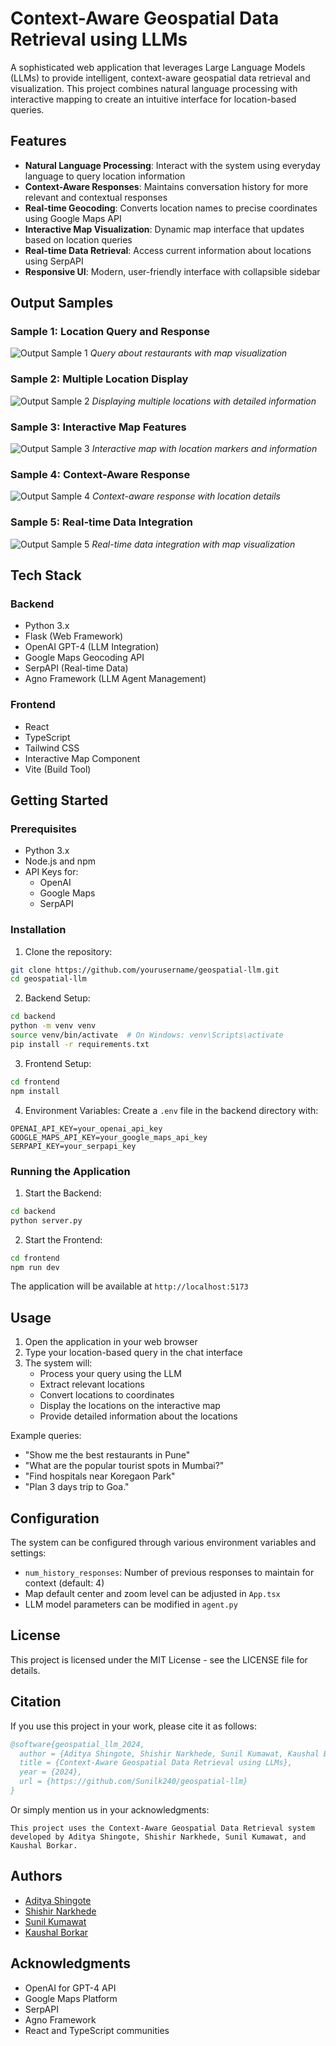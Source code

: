 # Context-Aware Geospatial Data Retrieval using LLMs

A sophisticated web application that leverages Large Language Models (LLMs) to provide intelligent, context-aware geospatial data retrieval and visualization. This project combines natural language processing with interactive mapping to create an intuitive interface for location-based queries.

## Features

- **Natural Language Processing**: Interact with the system using everyday language to query location information
- **Context-Aware Responses**: Maintains conversation history for more relevant and contextual responses
- **Real-time Geocoding**: Converts location names to precise coordinates using Google Maps API
- **Interactive Map Visualization**: Dynamic map interface that updates based on location queries
- **Real-time Data Retrieval**: Access current information about locations using SerpAPI
- **Responsive UI**: Modern, user-friendly interface with collapsible sidebar

## Output Samples

### Sample 1: Location Query and Response
![Output Sample 1](Output/Output1.png)
*Query about restaurants with map visualization*

### Sample 2: Multiple Location Display
![Output Sample 2](Output/Output2.png)
*Displaying multiple locations with detailed information*

### Sample 3: Interactive Map Features
![Output Sample 3](Output/Output3.png)
*Interactive map with location markers and information*

### Sample 4: Context-Aware Response
![Output Sample 4](Output/Output4.png)
*Context-aware response with location details*

### Sample 5: Real-time Data Integration
![Output Sample 5](Output/Output5.png)
*Real-time data integration with map visualization*

## Tech Stack

### Backend
- Python 3.x
- Flask (Web Framework)
- OpenAI GPT-4 (LLM Integration)
- Google Maps Geocoding API
- SerpAPI (Real-time Data)
- Agno Framework (LLM Agent Management)

### Frontend
- React
- TypeScript
- Tailwind CSS
- Interactive Map Component
- Vite (Build Tool)

## Getting Started

### Prerequisites
- Python 3.x
- Node.js and npm
- API Keys for:
  - OpenAI
  - Google Maps
  - SerpAPI

### Installation

1. Clone the repository:
```bash
git clone https://github.com/yourusername/geospatial-llm.git
cd geospatial-llm
```

2. Backend Setup:
```bash
cd backend
python -m venv venv
source venv/bin/activate  # On Windows: venv\Scripts\activate
pip install -r requirements.txt
```

3. Frontend Setup:
```bash
cd frontend
npm install
```

4. Environment Variables:
Create a `.env` file in the backend directory with:
```
OPENAI_API_KEY=your_openai_api_key
GOOGLE_MAPS_API_KEY=your_google_maps_api_key
SERPAPI_KEY=your_serpapi_key
```

### Running the Application

1. Start the Backend:
```bash
cd backend
python server.py
```

2. Start the Frontend:
```bash
cd frontend
npm run dev
```

The application will be available at `http://localhost:5173`

## Usage

1. Open the application in your web browser
2. Type your location-based query in the chat interface
3. The system will:
   - Process your query using the LLM
   - Extract relevant locations
   - Convert locations to coordinates
   - Display the locations on the interactive map
   - Provide detailed information about the locations

Example queries:
- "Show me the best restaurants in Pune"
- "What are the popular tourist spots in Mumbai?"
- "Find hospitals near Koregaon Park"
- "Plan 3 days trip to Goa."

## Configuration

The system can be configured through various environment variables and settings:

- `num_history_responses`: Number of previous responses to maintain for context (default: 4)
- Map default center and zoom level can be adjusted in `App.tsx`
- LLM model parameters can be modified in `agent.py`

## License

This project is licensed under the MIT License - see the LICENSE file for details.

## Citation

If you use this project in your work, please cite it as follows:

```bibtex
@software{geospatial_llm_2024,
  author = {Aditya Shingote, Shishir Narkhede, Sunil Kumawat, Kaushal Borkar,},
  title = {Context-Aware Geospatial Data Retrieval using LLMs},
  year = {2024},
  url = {https://github.com/Sunilk240/geospatial-llm}
}
```

Or simply mention us in your acknowledgments:
```
This project uses the Context-Aware Geospatial Data Retrieval system developed by Aditya Shingote, Shishir Narkhede, Sunil Kumawat, and Kaushal Borkar.
```

## Authors

- [Aditya Shingote](https://github.com/addy-codes1)
- [Shishir Narkhede](https://github.com/Shishir-grez)
- [Sunil Kumawat](https://github.com/Sunilk240) 
- [Kaushal Borkar](https://github.com/kaushal13) 

## Acknowledgments

- OpenAI for GPT-4 API
- Google Maps Platform
- SerpAPI
- Agno Framework
- React and TypeScript communities 